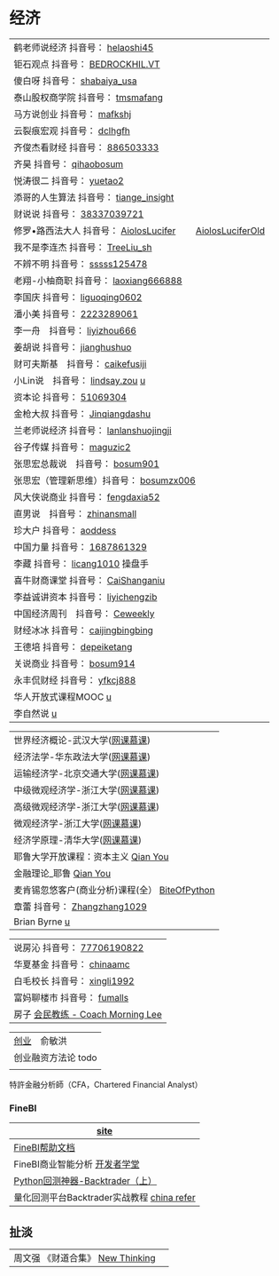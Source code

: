 # 经济

|                                                                                                                                                                                                                                                                                                                                                                                                                                                                                                                                                                                       |
| ------------------------------------------------------------------------------------------------------------------------------------------------------------------------------------------------------------------------------------------------------------------------------------------------------------------------------------------------------------------------------------------------------------------------------------------------------------------------------------------------------------------------------------------------------------------------------------- |
| 鹤老师说经济 抖音号： [helaoshi45](https://www.douyin.com/user/MS4wLjABAAAA\_BNHk7z-Cb6siiuXuGb068BrWZP0y303EoMyXlFPhdVGozhlm836OvGEERpe9DAt?author\_id=2049083474457133\&enter\_from=video\_detail\&enter\_method=video\_title\&from\_gid=6933894070485994767\&group\_id=6933894070485994767\&log\_pb=%7B%22impr\_id%22%3A%22021633805952310fdbddc0300fff0010a86a6170000000faf3213%22%7D)                                                                                                                                                                                                      |
| 钜石观点 抖音号： [BEDROCKHIL.VT](https://www.douyin.com/user/MS4wLjABAAAANKcqjyaKFQRPPQFk7h8k2K0f-GY66juLd2hLtgC9vX68fu-\_wTbR7ySyRYlRCMEW?author\_id=2400935829585758\&enter\_from=video\_detail\&enter\_method=video\_title\&from\_gid=6927664234901933316\&group\_id=6927664234901933316\&log\_pb=%7B%22impr\_id%22%3A%22021633806155252fdbddc0300fff0010a8498840000008d5523d1%22%7D)                                                                                                                                                                                                     |
| 傻白呀 抖音号： [shabaiya\_usa](https://www.douyin.com/user/MS4wLjABAAAAGLwNfNCA8cwEhJTEqlXlvKFYVrVYwUKcF3sAr11jHs0?author\_id=105974054636\&enter\_from=video\_detail\&enter\_method=video\_title\&from\_gid=6984656645632609567\&group\_id=6984656645632609567\&log\_pb=%7B%22impr\_id%22%3A%22021633780014922fdbddc0300fff0010a83d02f0000000ae1bf84%22%7D)                                                                                                                                                                                                                                |
| 泰山股权商学院 抖音号： [tmsmafang](https://www.douyin.com/user/MS4wLjABAAAA9g4Y7BSwsvywfwqb5b2B3fm4xpIx9rQRqCw1mjYF\_GM?author\_id=104200660216\&enter\_from=video\_detail\&enter\_method=video\_title\&from\_gid=7015430334917643531\&group\_id=7015430334917643531\&log\_pb=%7B%22impr\_id%22%3A%222021100906330201015022203856058C65%22%7D)                                                                                                                                                                                                                                                  |
| 马方说创业 抖音号： [mafkshj](https://www.douyin.com/user/MS4wLjABAAAArTLizOiyzDCUVmw1RSDZsY0O\_JtBR51nROhMx26N1pU?enter\_from=recommend\&enter\_method=video\_title\&from\_gid=7017281290290433310\&is\_full\_screen=0)                                                                                                                                                                                                                                                                                                                                                                       |
| 云裂痕宏观 抖音号： [dclhgfh](https://www.douyin.com/user/MS4wLjABAAAA3an2OMi6QAqzIEsu4dsf5nOvUbP3ATpaWtqEiVVn-Ng)                                                                                                                                                                                                                                                                                                                                                                                                                                                                             |
| 齐俊杰看财经 抖音号： [886503333](https://www.douyin.com/user/MS4wLjABAAAAY-lAIB3cMPwHych9oyFlxcERzYUs9Mqh7WyoR1lpVRY?author\_id=3361099874\&enter\_from=video\_detail\&enter\_method=video\_title\&from\_gid=6915573683134172416\&group\_id=6915573683134172416\&log\_pb=%7B%22impr\_id%22%3A%22021633806893127fdbddc0200fff0030a925bcf000000383a4098%22%7D)                                                                                                                                                                                                                                   |
| 齐昊 抖音号： [qihaobosum](https://www.douyin.com/user/MS4wLjABAAAAp\_j6ZSKtLiJehg0PhVoz-Oj52Ap8sw-z79KBFFP9pS-qQg0WMtZFJzpkNwEpw4jO?author\_id=1547739851923656\&enter\_from=follow\&enter\_method=comment\&from\_gid=7016918116479323403\&group\_id=7016918116479323403)                                                                                                                                                                                                                                                                                                                  |
| 悦涛很二 抖音号： [yuetao2](https://www.douyin.com/user/MS4wLjABAAAAlyOF3a2-ARY8F-h\_2VQKjsYha59b\_sXxlpHM9Ephzbw?author\_id=75755692616\&enter\_from=video\_detail\&enter\_method=video\_title\&from\_gid=6897850895124532484\&group\_id=6897850895124532484\&log\_pb=%7B%22impr\_id%22%3A%22021633810171946fdbddc0300fff0010a86969e000001301fa8ff%22%7D)                                                                                                                                                                                                                                    |
| 添哥的人生算法 抖音号： [tiange\_insight](https://www.douyin.com/user/MS4wLjABAAAAaGUhSkRFb5Ij0AM3UE7rjGgOJ1pRkX-4DbJtk8hS69HaLvcF-cq9ha36JKAchgKc?author\_id=1574123930394510\&enter\_from=video\_detail\&enter\_method=video\_title\&from\_gid=6923900477797043464\&group\_id=6923900477797043464\&log\_pb=%7B%22impr\_id%22%3A%22021633806462054fdbddc0100fff0030ad350300000000bb83949%22%7D)                                                                                                                                                                                                 |
| 财说说 抖音号： [38337039721](https://www.douyin.com/user/MS4wLjABAAAAJbXYD6uJyWgM7\_3pqRSCP7peZEcCxsrnwOhUzdBFTgg?enter\_from=follow\&enter\_method=video\_title\&from\_gid=7016886681278237952\&is\_full\_screen=0)                                                                                                                                                                                                                                                                                                                                                                        |
| 修罗•路西法大人 抖音号： [AiolosLucifer](https://www.douyin.com/user/MS4wLjABAAAATD4MQ8uF\_4Jyufu-kk-sfi\_ly1JOPkmojA00RVOOhbRzyVLzrkuDsgZP0VGf4pgb?enter\_from=search\_result\&enter\_method=search\_result\&extra\_params=%7B%22search\_id%22%3A%2220211010031102010150132072481C29C1%22%2C%22search\_result\_id%22%3A%224240143713316077%22%2C%22search\_keyword%22%3A%22%E4%BF%AE%E7%BD%97%E8%B7%AF%E8%A5%BF%E6%B3%95%E5%A4%A7%E4%BA%BA%22%2C%22search\_type%22%3A%22video%22%7D)　　 [AiolosLuciferOld](https://www.douyin.com/user/MS4wLjABAAAAYDI3R0ixgXnaUzqNju34YirhskUzCu2cZpd8A-D\_pnk) |
| 我不是李连杰 抖音号： [TreeLiu\_sh](https://www.douyin.com/user/MS4wLjABAAAAPeJG-dwlKVAwJtZYaEH7goDRUc416aNwsDJjGnUW6KE?author\_id=94076180054\&enter\_from=video\_detail\&enter\_method=video\_title\&from\_gid=6919857482819030280\&group\_id=6919857482819030280\&log\_pb=%7B%22impr\_id%22%3A%22021633806959373fdbddc0300fff0010a8a1121000000089d5a95%22%7D)                                                                                                                                                                                                                                |
| 不辨不明 抖音号： [sssss125478](https://www.douyin.com/user/MS4wLjABAAAAFtoPS2rxoMGHjKb1\_jaiVlAnPxV9JiKg3mh4s5aVuBTu70\_YDq5d3XmU9y-l4\_GX?enter\_from=follow\&enter\_method=video\_title\&from\_gid=7016310505354693899\&is\_full\_screen=0)                                                                                                                                                                                                                                                                                                                                                |
| 老翔-小柚商职 抖音号： [laoxiang666888](https://www.douyin.com/user/MS4wLjABAAAA4n7U-qm8SofQU39etlRGULgbb9OQrZpZuD5Hpgk7vcDFwL05Wc-\_k6ZfGEvtnpMO?author\_id=1745667028682819\&enter\_from=video\_detail\&enter\_method=video\_title\&from\_gid=6918847435959733517\&group\_id=6918847435959733517\&log\_pb=%7B%22impr\_id%22%3A%22021633807128025fdbd400a040000000a70528700000020cd9e3a%22%7D)                                                                                                                                                                                                 |
| 李国庆 抖音号： [liguoqing0602](https://www.douyin.com/user/MS4wLjABAAAAyw7nJSeoJAWQUr21hNjUzG4LCqn-gXObOKnCKKTICV69UlOvvG37ijw5FAycPoWX?author\_id=3315755127420029\&enter\_from=video\_detail\&enter\_method=video\_title\&from\_gid=6903652616086113539\&group\_id=6903652616086113539\&log\_pb=%7B%22impr\_id%22%3A%22021633809092854fdbddc0100fff0030ace165d0000002ade9791%22%7D)                                                                                                                                                                                                       |
| 潘小美 抖音号： [2223289061](https://www.douyin.com/user/MS4wLjABAAAAjPUhpWzsvp11t5eZmnT5cc5mLcRzxjJzP-j4cntIapk?author\_id=106124342748\&enter\_from=follow\&enter\_method=comment\&from\_gid=7016975281822944525\&group\_id=7016975281822944525\&log\_pb=%7B%22impr\_id%22%3A%22202110100507120101511852092022CFF0%22%7D)                                                                                                                                                                                                                                                                  |
| 李一舟　抖音号： [liyizhou666](https://www.douyin.com/user/MS4wLjABAAAAfJbYiohY4syKtJ5pCwbCV-KgSFQCnPMUiyRRWjBrdEo?enter\_from=recommend\&enter\_method=video\_title\&from\_gid=7008101249878887715\&is\_full\_screen=0)                                                                                                                                                                                                                                                                                                                                                                      |
| 姜胡说 抖音号： [jianghushuo](https://www.douyin.com/user/MS4wLjABAAAAxaSHyjKQyfWHKjIS1mYbpxxEQZpT8ogl\_eyks2M\_Twc?enter\_from=recommend\&enter\_method=video\_title\&from\_gid=7017782129727671582\&is\_full\_screen=0)                                                                                                                                                                                                                                                                                                                                                                    |
| 财可夫斯基　抖音号： [caikefusiji](https://www.douyin.com/user/MS4wLjABAAAA\_n-dkRyE1i9eqS8gInTOrs4ihqFN44\_54ALL22fJpDg)                                                                                                                                                                                                                                                                                                                                                                                                                                                                       |
| 小Lin说　抖音号： [lindsay.zou](https://www.douyin.com/user/MS4wLjABAAAAunpkE2IXyHAxm4A24G5d1Cf5141pnZy8HwNR5f2-6pI\_GYBVR-Pv23uFyfMPB\_9I)   [u](https://www.youtube.com/c/Lindsay%E8%AF%B4/playlists)                                                                                                                                                                                                                                                                                                                                                                                      |
| 资本论 抖音号： [51069304](https://www.douyin.com/user/MS4wLjABAAAAd23jWkNJ2yPXAQseofIP-mEdScK7NhS5LFQun6nIjhs)                                                                                                                                                                                                                                                                                                                                                                                                                                                                              |
| 金枪大叔 抖音号： [Jinqiangdashu](https://www.douyin.com/user/MS4wLjABAAAAT4iFvoTOtlJCDuUMyovtft5NLQOnQZ-HECl7EGe-rT0)                                                                                                                                                                                                                                                                                                                                                                                                                                                                        |
| 兰老师说经济 抖音号： [lanlanshuojingji](https://www.douyin.com/user/MS4wLjABAAAAiBGWl5DacpdCBgNnGN61udRkiKrtEhdyYyUBkJWD1Fc)                                                                                                                                                                                                                                                                                                                                                                                                                                                                   |
| 谷子传媒 抖音号： [maguzic2](https://www.douyin.com/user/MS4wLjABAAAAlqT0dQrHBDj3KDueccBqy26GOQu41gz12kjPASA3TI4Bya1LU4vWPuRYWF-\_7iXR)                                                                                                                                                                                                                                                                                                                                                                                                                                                       |
| 张思宏总裁说　抖音号： [bosum901](https://www.douyin.com/user/MS4wLjABAAAAND\_3IaHSdng6rtAAmm4HdGeflKcRhk3uILpXBIH09ND13OYLVkFvUrloO3Bbf8Yk)                                                                                                                                                                                                                                                                                                                                                                                                                                                     |
| 张思宏（管理新思维）抖音号： [bosumzx006](https://www.douyin.com/user/MS4wLjABAAAAOFDZS\_ry0l-JSmBfpMcTbNhhi8RLjU6MSL9ef4YVR\_4)                                                                                                                                                                                                                                                                                                                                                                                                                                                                    |
| 风大侠说商业  抖音号： [fengdaxia52](https://www.douyin.com/user/MS4wLjABAAAAvapkZLspI9dozTIiSxb70wgsR7lbXgaE3JlmJQRlKVM)                                                                                                                                                                                                                                                                                                                                                                                                                                                                       |
| 直男说　抖音号： [zhinansmall](https://www.douyin.com/user/MS4wLjABAAAAk9zJpv9Yaq6Qp97yLY6ptjwhdDCs6xDxtgEDfjJ8WUAAVOInLRNNLJVF76h88ORw)                                                                                                                                                                                                                                                                                                                                                                                                                                                      |
| 珍大户 抖音号： [aoddess](https://www.douyin.com/user/MS4wLjABAAAA5b9N0ZvpGH3e0v-6tSeueJp7dBgEz5WI0uvPQpPhur0)                                                                                                                                                                                                                                                                                                                                                                                                                                                                               |
| 中国力量 抖音号： [1687861329](https://www.douyin.com/user/MS4wLjABAAAAEQaR2jbponuEbaRFCqVxnhnbeoYrgxOWHoxDmFJqoBs)                                                                                                                                                                                                                                                                                                                                                                                                                                                                           |
| 李藏 抖音号： [licang1010](https://www.douyin.com/user/MS4wLjABAAAASBGV3zu4AZvkSmfPv3Hy\_OAKWkk5IkVVUlg\_CX9-nrHNj3kjIAFNDeCZkczRagBR)  操盘手                                                                                                                                                                                                                                                                                                                                                                                                                                                 |
| 喜牛财商课堂 抖音号： [CaiShanganiu](https://www.douyin.com/user/MS4wLjABAAAACiBZbKgsEVv3vdpe2V4Ys5A2CMM11fZ1nWu5UwQi2H3Gzz4Rp1PNCojbX4vnULAT)                                                                                                                                                                                                                                                                                                                                                                                                                                                  |
| 李益诚讲资本 抖音号： [liyichengzib](https://www.douyin.com/user/MS4wLjABAAAAyjcLszXnbANEj9sDrwxfmcrWZh0a7lENjC3GNHtTVG02esJ6jr8\_n5rDD-cseq-Z)                                                                                                                                                                                                                                                                                                                                                                                                                                                 |
| 中国经济周刊　抖音号： [Ceweekly](https://www.douyin.com/user/MS4wLjABAAAAT-I3LwDkBbciuq-xFhsTKNgjqjWEqVznB4uLW\_uza4c)                                                                                                                                                                                                                                                                                                                                                                                                                                                                          |
| 财经冰冰  抖音号： [caijingbingbing](https://www.douyin.com/user/MS4wLjABAAAAWYNYSwsp\_7zCDrev89IeIIwpOXib2fATs2vlGojzXzvxfqox3-63acTp3gGIpxTd)                                                                                                                                                                                                                                                                                                                                                                                                                                               |
| 王德培 抖音号： [depeiketang](https://www.douyin.com/user/MS4wLjABAAAAaB\_m2uTMMcz0ALDjTX8f963-GEdXBTzjVLPIbal4C6VL5XseNUx7nJshlIjxN6hf)                                                                                                                                                                                                                                                                                                                                                                                                                                                     |
| 关说商业 抖音号： [bosum914](https://www.douyin.com/user/MS4wLjABAAAACmBZ4zYlaxgm6X\_F3Ftf6fy8MtI-S5RJ0gxmdHzdUw053OrpM1PB389Ttj7h2kvB)                                                                                                                                                                                                                                                                                                                                                                                                                                                       |
| 永丰侃财经 抖音号： [yfkcj888](https://www.douyin.com/user/MS4wLjABAAAAO2Et1rywunNnxYYjJLfrOZ3wuzaoAjB3VzPBzHsgYBo)                                                                                                                                                                                                                                                                                                                                                                                                                                                                            |
| 华人开放式课程MOOC [u](https://www.youtube.com/c/%E5%8D%8E%E4%BA%BA%E5%BC%80%E6%94%BE%E5%BC%8F%E8%AF%BE%E7%A8%8BMOOC/playlists)                                                                                                                                                                                                                                                                                                                                                                                                                                                              |
| 李自然说 [u](https://www.youtube.com/channel/UCgLUl1WDoDXUtxPaZeSZHsw)                                                                                                                                                                                                                                                                                                                                                                                                                                                                                                                    |

|                                                                                                               |
| ------------------------------------------------------------------------------------------------------------- |
| 世界经济概论-武汉大学([网课慕课](https://www.youtube.com/playlist?list=PLqlw88i7XLoxhqOjylcAQhn9HpLAB9Kdr))                 |
| 经济法学-华东政法大学([网课慕课](https://www.youtube.com/playlist?list=PLqlw88i7XLowwCj2vWc6C\_cKCU-nVbhkm))                |
| 运输经济学-北京交通大学([网课慕课](https://www.youtube.com/playlist?list=PLqlw88i7XLow6gQ3pYm9l83XTOeSNe9fg))                |
| 中级微观经济学-浙江大学([网课慕课](https://www.youtube.com/playlist?list=PLqlw88i7XLozLFymMg6jrG2NvrzY0zTWy))                |
| 高级微观经济学-浙江大学([网课慕课](https://www.youtube.com/playlist?list=PLqlw88i7XLoyCy9cb4rtH5U8b1gFrAJTl))                |
| 微观经济学-浙江大学([网课慕课](https://www.youtube.com/playlist?list=PLqlw88i7XLozr0iichVYx478mfLkEt\_sD))                 |
| 经济学原理-清华大学([网课慕课](https://www.youtube.com/playlist?list=PLqlw88i7XLoy\_7te3JITb92p3ydWy9wg1))                 |
| 耶鲁大学开放课程：资本主义 [Qian You](https://www.youtube.com/playlist?list=PLAEDA339484D8E413)                            |
| 金融理论\_耶鲁 [Qian You](https://www.youtube.com/playlist?list=PLzyul8BgWXKz6mTaCrG-qS-X6FmnnXjA8)                 |
| 麦肯锡忽悠客户(商业分析)课程(全） [BiteOfPython](https://www.youtube.com/playlist?list=PL4R4917X9BkGC\_8obJ-Xz5SANRTvw7EG7)  |
| 章蕾 抖音号： [Zhangzhang1029](https://www.douyin.com/user/MS4wLjABAAAAtAlTPy3ye9FceaFLJ1UMOs76nOSfzZG5JDnTHr0o458) |
| Brian Byrne [u](https://www.youtube.com/c/BrianByrneFinance/playlists)                                        |

|                                                                                                                                                                                                                                         |
| --------------------------------------------------------------------------------------------------------------------------------------------------------------------------------------------------------------------------------------- |
| 说房沁 抖音号： [77706190822](https://www.douyin.com/user/MS4wLjABAAAA8Bdr\_mW9MhX5BnUQjYac3wzXbOvph9Bp\_41jfKmB7o1jIRcvnEHsUeJfHtmwSwcD?enter\_from=recommend\&enter\_method=video\_title\&from\_gid=7014315812341255460\&is\_full\_screen=0) |
| 华夏基金 抖音号： [chinaamc](https://www.douyin.com/user/MS4wLjABAAAA0uVLKr7Wuc6iofQyCAjKoRwOIM1FXmCaPGcesYZfix24co9x-K77Z-srof3MIuFK)                                                                                                          |
| 白毛校长 抖音号： [xingli1992](https://www.douyin.com/user/MS4wLjABAAAAK3bmhgD6\_-RLoPhRlkZC1J-hTP2S-dpD9QWKVhIJtJ8llm5r\_hAzcv-yQzTuDGq5)                                                                                                      |
| 富妈聊楼市 抖音号： [fumalls](https://www.douyin.com/user/MS4wLjABAAAA4tSJaqSHNXZXuda9519EWOiij8aCDHSz0\_lAhn-rDywSa662pfy9A8a1xY6fWmKK)                                                                                                         |
| 房子 [会民教练 - Coach Morning Lee](https://www.youtube.com/playlist?list=PLYpDJ\_MqTTZpOlAxRQAVslRdOwCjWaCZe)                                                                                                                                |

|                                                       |
| ----------------------------------------------------- |
| [创业](https://www.youtube.com/watch?v=fuQd3MAKFfk)　俞敏洪 |
| 创业融资方法论 todo                                          |
|                                                       |

特許金融分析師（CFA，Chartered Financial Analyst）

### FineBI

| [site](https://www.finebi.com)                                                                               |
| ------------------------------------------------------------------------------------------------------------ |
| [FineBI帮助文档](https://help.finebi.com/513/)                                                                   |
| FineBI商业智能分析 [开发者学堂](https://www.youtube.com/playlist?list=PLGmd9-PCMLhZCgjOj4wgjMSnR08jCnq73)               |
| [Python回测神器-Backtrader（上）](https://zhuanlan.zhihu.com/p/261735195)                                           |
| 量化回测平台Backtrader实战教程 [china refer](https://www.youtube.com/playlist?list=PLHxM50fGnEoVSkh8PAI7dTWtEFJuu9Yom) |

## 扯淡

|                                                                                                      |   |
| ---------------------------------------------------------------------------------------------------- | - |
| 周文强 《财道合集》 [New Thinking](https://www.youtube.com/playlist?list=PL\_QvAG3g5DBpwDZEACj1KVVQ7oqmYiEqj) |   |
